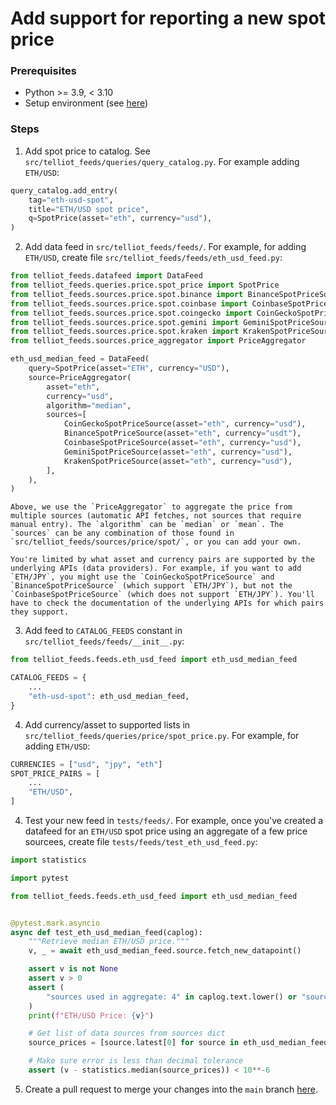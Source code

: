 # Add support for reporting a new spot price
### Prerequisites
- Python >= 3.9, < 3.10
- Setup environment (see [here](contributing.md))

### Steps
1. Add spot price to catalog. See `src/telliot_feeds/queries/query_catalog.py`. For example adding `ETH/USD`:
```python
query_catalog.add_entry(
    tag="eth-usd-spot",
    title="ETH/USD spot price",
    q=SpotPrice(asset="eth", currency="usd"),
)
```
2. Add data feed in `src/telliot_feeds/feeds/`. For example, for adding `ETH/USD`, create file `src/telliot_feeds/feeds/eth_usd_feed.py`:
```python
from telliot_feeds.datafeed import DataFeed
from telliot_feeds.queries.price.spot_price import SpotPrice
from telliot_feeds.sources.price.spot.binance import BinanceSpotPriceSource
from telliot_feeds.sources.price.spot.coinbase import CoinbaseSpotPriceSource
from telliot_feeds.sources.price.spot.coingecko import CoinGeckoSpotPriceSource
from telliot_feeds.sources.price.spot.gemini import GeminiSpotPriceSource
from telliot_feeds.sources.price.spot.kraken import KrakenSpotPriceSource
from telliot_feeds.sources.price_aggregator import PriceAggregator

eth_usd_median_feed = DataFeed(
    query=SpotPrice(asset="ETH", currency="USD"),
    source=PriceAggregator(
        asset="eth",
        currency="usd",
        algorithm="median",
        sources=[
            CoinGeckoSpotPriceSource(asset="eth", currency="usd"),
            BinanceSpotPriceSource(asset="eth", currency="usdt"),
            CoinbaseSpotPriceSource(asset="eth", currency="usd"),
            GeminiSpotPriceSource(asset="eth", currency="usd"),
            KrakenSpotPriceSource(asset="eth", currency="usd"),
        ],
    ),
)
```
    Above, we use the `PriceAggregator` to aggregate the price from multiple sources (automatic API fetches, not sources that require manual entry). The `algorithm` can be `median` or `mean`. The `sources` can be any combination of those found in `src/telliot_feeds/sources/price/spot/`, or you can add your own.

    You're limited by what asset and currency pairs are supported by the underlying APIs (data providers). For example, if you want to add `ETH/JPY`, you might use the `CoinGeckoSpotPriceSource` and `BinanceSpotPriceSource` (which support `ETH/JPY`), but not the `CoinbaseSpotPriceSource` (which does not support `ETH/JPY`). You'll have to check the documentation of the underlying APIs for which pairs they support.

3. Add feed to `CATALOG_FEEDS` constant in `src/telliot_feeds/feeds/__init__.py`:
```python
from telliot_feeds.feeds.eth_usd_feed import eth_usd_median_feed

CATALOG_FEEDS = {
    ...
    "eth-usd-spot": eth_usd_median_feed,
}
```
4. Add currency/asset to supported lists in `src/telliot_feeds/queries/price/spot_price.py`. For example, for adding `ETH/USD`:
```python
CURRENCIES = ["usd", "jpy", "eth"]
SPOT_PRICE_PAIRS = [
    ...
    "ETH/USD",
]
```
4. Test your new feed in `tests/feeds/`. For example, once you've created a datafeed for an `ETH/USD` spot price using an aggregate of a few price sourcees, create file `tests/feeds/test_eth_usd_feed.py`:
```python
import statistics

import pytest

from telliot_feeds.feeds.eth_usd_feed import eth_usd_median_feed


@pytest.mark.asyncio
async def test_eth_usd_median_feed(caplog):
    """Retrieve median ETH/USD price."""
    v, _ = await eth_usd_median_feed.source.fetch_new_datapoint()

    assert v is not None
    assert v > 0
    assert (
        "sources used in aggregate: 4" in caplog.text.lower() or "sources used in aggregate: 5" in caplog.text.lower()
    )
    print(f"ETH/USD Price: {v}")

    # Get list of data sources from sources dict
    source_prices = [source.latest[0] for source in eth_usd_median_feed.source.sources if source.latest[0]]

    # Make sure error is less than decimal tolerance
    assert (v - statistics.median(source_prices)) < 10**-6
```
5. Create a pull request to merge your changes into the `main` branch [here](https://github.com/tellor-io/telliot-feeds/compare).
